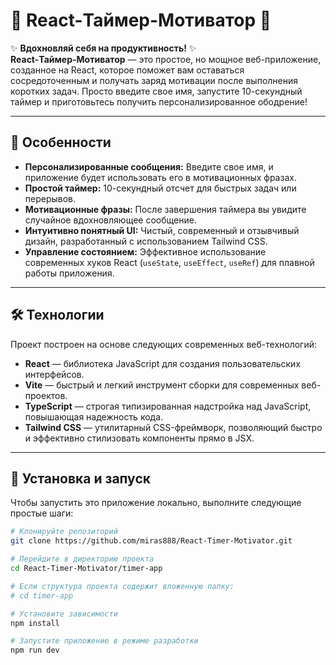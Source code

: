 # 🚀 React-Таймер-Мотиватор 🚀


✨ **Вдохновляй себя на продуктивность!** ✨  
**React-Таймер-Мотиватор** — это простое, но мощное веб-приложение, созданное на React, которое поможет вам оставаться сосредоточенным и получать заряд мотивации после выполнения коротких задач. Просто введите свое имя, запустите 10-секундный таймер и приготовьтесь получить персонализированное ободрение!

---

## 🌟 Особенности

- **Персонализированные сообщения:** Введите свое имя, и приложение будет использовать его в мотивационных фразах.
- **Простой таймер:** 10-секундный отсчет для быстрых задач или перерывов.
- **Мотивационные фразы:** После завершения таймера вы увидите случайное вдохновляющее сообщение.
- **Интуитивно понятный UI:** Чистый, современный и отзывчивый дизайн, разработанный с использованием Tailwind CSS.
- **Управление состоянием:** Эффективное использование современных хуков React (`useState`, `useEffect`, `useRef`) для плавной работы приложения.

---

## 🛠️ Технологии

Проект построен на основе следующих современных веб-технологий:

- **React** — библиотека JavaScript для создания пользовательских интерфейсов.
- **Vite** — быстрый и легкий инструмент сборки для современных веб-проектов.
- **TypeScript** — строгая типизированная надстройка над JavaScript, повышающая надежность кода.
- **Tailwind CSS** — утилитарный CSS-фреймворк, позволяющий быстро и эффективно стилизовать компоненты прямо в JSX.

---

## 🚀 Установка и запуск

Чтобы запустить это приложение локально, выполните следующие простые шаги:

```bash
# Клонируйте репозиторий
git clone https://github.com/miras888/React-Timer-Motivator.git

# Перейдите в директорию проекта
cd React-Timer-Motivator/timer-app

# Если структура проекта содержит вложенную папку:
# cd timer-app

# Установите зависимости
npm install

# Запустите приложение в режиме разработки
npm run dev
